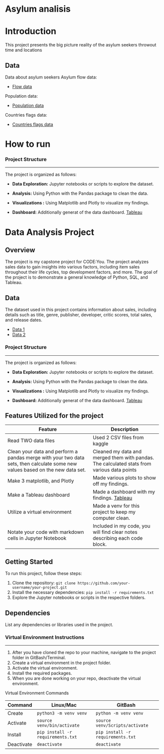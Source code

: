 # Asylum analisis

# Introduction
This project presents the big picture reality of the asylum seekers throwout time and locations


## Data

Data about asylum seekers
Asylum flow data:
- [Flow data](https://www.unhcr.org/refugee-statistics/insights/explainers/forcibly-displaced-flow-data.html)

Population data:
- [Population data](https://data.worldbank.org/indicator/SP.POP.TOTL)

Countries flags data:
- [Countries flags data](https://www.kaggle.com/datasets/zhongtr0n/country-flag-urls?resource=download)


# How to run

### Project Structure
---

The project is organized as follows:

- **Data Exploration:** Jupyter notebooks or scripts to explore the dataset.

- **Analysis:** Using Python with the  Pandas package to clean the data.

- **Visualizations :** Using Matplotlib and Plotly to visualize my findings. 

- **Dashboard:** Additionally generat of the data dashboard. [Tableau](https://public.tableau.com/app/discover/viz-of-the-day)





# Data Analysis Project

## Overview

The project is my capstone project for CODE:You. The project analyzes sales data to gain insights into various factors, including item sales throughout their life cycles, top development factors, and more. The goal of the project is to demonstrate a general knowledge of Python, SQL, and Tableau.

## Data

The dataset used in this project contains information about sales, including details such as title, genre, publisher, developer, critic scores, total sales, and release dates.
- [Data 1](https://kaggle.com)
- [Data 2](https://kaggle.com)

### Project Structure
---

The project is organized as follows:

- **Data Exploration:** Jupyter notebooks or scripts to explore the dataset.

- **Analysis:** Using Python with the  Pandas package to clean the data.

- **Visualizations :** Using Matplotlib and Plotly to visualize my findings. 

- **Dashboard:** Additionally generat of the data dashboard. [Tableau](https://public.tableau.com/app/discover/viz-of-the-day)

## Features Utilized for the project

  | Feature        | Description                           |
  |----------------|---------------------------------------|
  | Read TWO data files| Used 2 CSV files from kaggle          |
  | Clean your data and perform a pandas merge with your two data sets, then calculate some new values based on the new data set.      | Cleaned my data and merged them with pandas. The calculated stats from various data points |
  | Make 3 matplotlib, and Plotly | Made various plots to show off my findings. |
  | Make a Tableau dashboard      | Made a dashboard with my findings. [Tableau](https://public.tableau.com/app/discover/viz-of-the-day) |
  | Utilize a virtual environment      | Made a venv for this project to keep my computer clean. |
  | Notate your code with markdown cells in Jupyter Notebook | Included in my code, you will find clear notes describing each code block. |

## Getting Started

To run this project, follow these steps:

1. Clone the repository: `git clone https://github.com/your-username/your-project.git`
2. Install the necessary dependencies: `pip install -r requirements.txt`
3. Explore the Jupyter notebooks or scripts in the respective folders.

## Dependencies

List any dependencies or libraries used in the project.

###  Virtual Environment Instructions
---
1. After you have cloned the repo to your machine, navigate to the project 
folder in GitBash/Terminal.
1. Create a virtual environment in the project folder. 
1. Activate the virtual environment.
1. Install the required packages. 
1. When you are done working on your repo, deactivate the virtual environment.

Virtual Environment Commands

| Command | Linux/Mac | GitBash |
|---------|-----------|---------|
| Create | `python3 -m venv venv` | `python -m venv venv` |
| Activate | `source venv/bin/activate` | `source venv/Scripts/activate` |
| Install | `pip install -r requirements.txt` | `pip install -r requirements.txt` |
| Deactivate | `deactivate` | `deactivate` |
